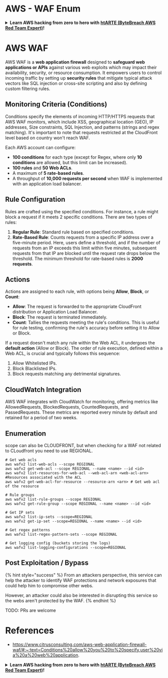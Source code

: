 # AWS - WAF Enum

<details>

<summary><strong>Learn AWS hacking from zero to hero with</strong> <a href="https://training.bytebreach.xyz/courses/arte"><strong>htARTE (ByteBreach AWS Red Team Expert)</strong></a><strong>!</strong></summary>

Other ways to support ByteBreach:

* If you want to see your **company advertised in ByteBreach** or **download ByteBreach in PDF** Check the [**SUBSCRIPTION PLANS**](https://github.com/sponsors/khulnasoft)!
* Get the [**official PEASS & ByteBreach swag**](https://peass.creator-spring.com)
* Discover [**The PEASS Family**](https://opensea.io/collection/the-peass-family), our collection of exclusive [**NFTs**](https://opensea.io/collection/the-peass-family)
* **Join the** 💬 [**Discord group**](https://discord.gg/hRep4RUj7f) or the [**telegram group**](https://t.me/peass) or **follow** us on **Twitter** 🐦 [**@bytebreach_live**](https://twitter.com/bytebreach_live)**.**
* **Share your hacking tricks by submitting PRs to the** [**ByteBreach**](https://github.com/khulnasoft/bytebreach) and [**ByteBreach Cloud**](https://github.com/khulnasoft/bytebreach-cloud) github repos.

</details>

# AWS WAF 

AWS WAF is a **web application firewall** designed to **safeguard web applications or APIs** against various web exploits which may impact their availability, security, or resource consumption. It empowers users to control incoming traffic by setting up **security rules** that mitigate typical attack vectors like SQL injection or cross-site scripting and also by defining custom filtering rules.

## Monitoring Criteria (Conditions)

Conditions specify the elements of incoming HTTP/HTTPS requests that AWS WAF monitors, which include XSS, geographical location (GEO), IP addresses, Size constraints, SQL Injection, and patterns (strings and regex matching). It's important to note that requests restricted at the CloudFront level based on country won't reach WAF.

Each AWS account can configure:
- **100 conditions** for each type (except for Regex, where only **10 conditions** are allowed, but this limit can be increased).
- **100 rules** and **50 Web ACLs**.
- A maximum of **5 rate-based rules**.
- A throughput of **10,000 requests per second** when WAF is implemented with an application load balancer.

## Rule Configuration

Rules are crafted using the specified conditions. For instance, a rule might block a request if it meets 2 specific conditions. There are two types of rules:

1. **Regular Rule**: Standard rule based on specified conditions.
2. **Rate-Based Rule**: Counts requests from a specific IP address over a five-minute period. Here, users define a threshold, and if the number of requests from an IP exceeds this limit within five minutes, subsequent requests from that IP are blocked until the request rate drops below the threshold. The minimum threshold for rate-based rules is **2000 requests**.

## Actions

Actions are assigned to each rule, with options being **Allow**, **Block**, or **Count**:

- **Allow**: The request is forwarded to the appropriate CloudFront distribution or Application Load Balancer.
- **Block**: The request is terminated immediately.
- **Count**: Tallies the requests meeting the rule's conditions. This is useful for rule testing, confirming the rule's accuracy before setting it to Allow or Block.

If a request doesn't match any rule within the Web ACL, it undergoes the **default action** (Allow or Block). The order of rule execution, defined within a Web ACL, is crucial and typically follows this sequence:

1. Allow Whitelisted IPs.
2. Block Blacklisted IPs.
3. Block requests matching any detrimental signatures.

## CloudWatch Integration

AWS WAF integrates with CloudWatch for monitoring, offering metrics like AllowedRequests, BlockedRequests, CountedRequests, and PassedRequests. These metrics are reported every minute by default and retained for a period of two weeks.


## Enumeration

scope can also be CLOUDFRONT, but when checking for a WAF not related to CLoudfront you need to use REGIONAL.

```
# Get web acls
aws wafv2 list-web-acls --scope REGIONAL
aws wafv2 get-web-acl --scope REGIONAL --name <name> --id <id>
aws wafv2 list-resources-for-web-acl --web-acl-arn <web-acl-arn> #Resources associated with the ACL
aws wafv2 get-web-acl-for-resource --resource-arn <arn> # Get web acl of the resource

# Rule groups
aws wafv2 list-rule-groups --scope REGIONAL
aws wafv2 get-rule-group --scope REGIONAL --name <name> --id <id>

# Get IP sets
aws wafv2 list-ip-sets --scope=REGIONAL
aws wafv2 get-ip-set --scope=REGIONAL --name <name> --id <id>

# Get regex patterns
aws wafv2 list-regex-pattern-sets --scope REGIONAL

# Get logging config (buckets storing the logs)
aws wafv2 list-logging-configurations --scope=REGIONAL
```

## Post Exploitation / Bypass

{% hint style="success" %}
From an attackers perspective, this service can help the attacker to identify WAF protections and network exposures that could help him to compromise other webs.

However, an attacker could also be interested in disrupting this service so the webs aren't protected by the WAF.
{% endhint %}

TODO: PRs are welcome

# References
* https://www.citrusconsulting.com/aws-web-application-firewall-waf/#:~:text=Conditions%20allow%20you%20to%20specify,user%20via%20a%20web%20application.

<details>

<summary><strong>Learn AWS hacking from zero to hero with</strong> <a href="https://training.bytebreach.xyz/courses/arte"><strong>htARTE (ByteBreach AWS Red Team Expert)</strong></a><strong>!</strong></summary>

Other ways to support ByteBreach:

* If you want to see your **company advertised in ByteBreach** or **download ByteBreach in PDF** Check the [**SUBSCRIPTION PLANS**](https://github.com/sponsors/khulnasoft)!
* Get the [**official PEASS & ByteBreach swag**](https://peass.creator-spring.com)
* Discover [**The PEASS Family**](https://opensea.io/collection/the-peass-family), our collection of exclusive [**NFTs**](https://opensea.io/collection/the-peass-family)
* **Join the** 💬 [**Discord group**](https://discord.gg/hRep4RUj7f) or the [**telegram group**](https://t.me/peass) or **follow** us on **Twitter** 🐦 [**@bytebreach_live**](https://twitter.com/bytebreach_live)**.**
* **Share your hacking tricks by submitting PRs to the** [**ByteBreach**](https://github.com/khulnasoft/bytebreach) and [**ByteBreach Cloud**](https://github.com/khulnasoft/bytebreach-cloud) github repos.

</details>
